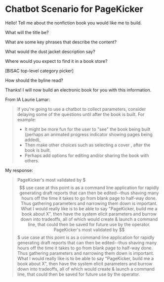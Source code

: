 # Chatbot Scenario for PageKicker

Hello!  Tell me about the nonfiction book you would like me to build.

What will the title be?

What are some key phrases that describe the content?

What would the dust jacket description say?

Where would you expect to find it in a book store?

[BISAC top-level category picker]

How should the byline read?

Thanks! I will now build an electronic book for you with this information.

From IA Laurie Lamar:

> If you're going to use a chatbot to collect parameters, consider delaying some of the questions until after the book is built.  For example:
> - It might be more fun for the user to "see" the book being built (perhaps an animated progress indicator showing pages being added),
> - Then make other choices such as selecting a cover , after the book is built.
> - Perhaps add options for editing and/or sharing the book with others.

My response:

> PageKicker's most validated by $$$ use case at this point is as a command line application for rapidly generating draft reports that can then be edited--thus shaving many hours off the time it takes to go from blank page to half-way done.  Thus gathering parameters and narrowing them down is important. What I would really like is to be able to say "PageKicker, build me a book about X", then have the system elicit parameters and burrow down into tradeoffs, all of which would create & launch a command line, that could then be saved for future use by the operator.
> PageKicker's most validated by $$$ use case at this point is as a 
> command line application for rapidly generating draft reports that can 
> then be edited--thus shaving many hours off the time it takes to go 
> from blank page to half-way done.  Thus gathering parameters and 
> narrowing them down is important. What I would really like is to be 
> able to say "PageKicker, build me a book about X", then have the 
> system elicit parameters and burrow down into tradeoffs, all of which 
> would create & launch a command line, that could then be saved for 
> future use by the operator.

